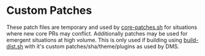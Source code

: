 # Custom Patches

These patch files are temporary and used by [core-patches.sh](../core-patches.sh) for situations where new core PRs may conflict.
Additionally patches may be used for emergent situations at high volume. 
This is only used if building using [build-dist.sh](build-dist.sh) with it's custom patches/sha/theme/plugins as used by DMS.